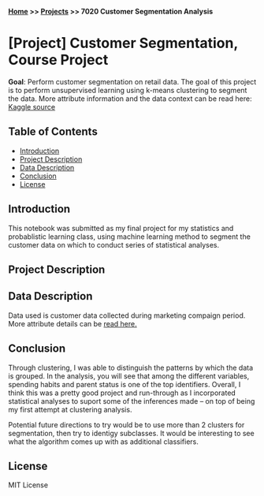**[Home](https://yvesmango.github.io/) >> [Projects](https://yvesmango.github.io/projects) >>  7020 Customer Segmentation Analysis**

# [Project] Customer Segmentation, Course Project

**Goal**: Perform customer segmentation on retail data. The goal of this project is to perform  unsupervised learning using k-means clustering to segment the data. More attribute information and the data context can be read here: [Kaggle source](https://www.kaggle.com/datasets/imakash3011/customer-personality-analysis) 

## Table of Contents

- [Introduction](#introduction)
- [Project Description](#project-description)
- [Data Description](#data-description)
- [Conclusion](#conclusion)
- [License](#license)

## Introduction

This notebook was submitted as my final project for my statistics and probablistic learning class, using machine learning method to segment the customer data on which to conduct series of statistical analyses.

## Project Description



## Data Description

Data used is customer data collected during marketing compaign period. More attribute details can be [read here.](https://www.kaggle.com/datasets/imakash3011/customer-personality-analysis)

## Conclusion


Through clustering, I was able to distinguish the patterns by which the data is grouped. In the analysis, you will see that among the different variables, spending habits and parent status is one of the top identifiers. Overall, I think this was a pretty good project and run-through as I incorporated statistical analyses to suport some of the inferences made – on top of being my first attempt at clustering analysis.


Potential future directions to try would be to use more than 2 clusters for segmentation, then try to identigy subclasses. It would be interesting to see what the algorithm comes up with as additional classifiers.

## License

MIT License
